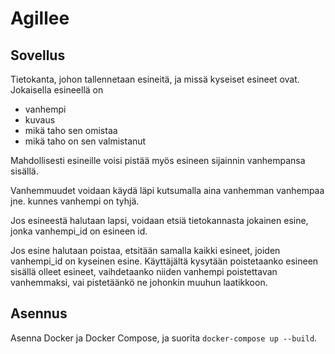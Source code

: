 # Agillee

## Sovellus

Tietokanta, johon tallennetaan esineitä, ja missä kyseiset esineet ovat.
Jokaisella esineellä on
- vanhempi
- kuvaus
- mikä taho sen omistaa
- mikä taho on sen valmistanut

Mahdollisesti esineille voisi pistää myös esineen sijainnin vanhempansa sisällä.

Vanhemmuudet voidaan käydä läpi kutsumalla aina vanhemman vanhempaa jne. kunnes vanhempi on tyhjä.

Jos esineestä halutaan lapsi, voidaan etsiä tietokannasta jokainen esine, jonka vanhempi_id on esineen id.

Jos esine halutaan poistaa, etsitään samalla kaikki esineet, joiden vanhempi_id on kyseinen esine.
Käyttäjältä kysytään poistetaanko esineen sisällä olleet esineet, vaihdetaanko niiden vanhempi poistettavan vanhemmaksi, vai pistetäänkö ne johonkin muuhun laatikkoon.

## Asennus

Asenna Docker ja Docker Compose, ja suorita `docker-compose up --build`.
